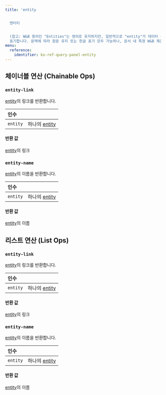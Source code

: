 ```yaml
---
title: 'entity


  엔터티


  (참고: W&B 용어인 "Entities"는 영어로 유지하지만, 일반적으로 "entity"가 데이터 구조나 개념적으로 쓰일 때는 한글로는 "엔터티"라고
  표기합니다. 문맥에 따라 원문 유지 또는 한글 표기 모두 가능하나, 문서 내 특정 W&B 제품 개념일 경우 사전에 따라 영어 그대로 사용하세요.)'
menu:
  reference:
    identifier: ko-ref-query-panel-entity
---
```


## 체이너블 연산 (Chainable Ops)
<h3 id="entity-link"><code>entity-link</code></h3>

[entity](entity.md)의 링크를 반환합니다.

| 인수 |  |
| :--- | :--- |
| `entity` | 하나의 [entity](entity.md) |

#### 반환 값
[entity](entity.md)의 링크

<h3 id="entity-name"><code>entity-name</code></h3>

[entity](entity.md)의 이름을 반환합니다.

| 인수 |  |
| :--- | :--- |
| `entity` | 하나의 [entity](entity.md) |

#### 반환 값
[entity](entity.md)의 이름


## 리스트 연산 (List Ops)
<h3 id="entity-link"><code>entity-link</code></h3>

[entity](entity.md)의 링크를 반환합니다.

| 인수 |  |
| :--- | :--- |
| `entity` | 하나의 [entity](entity.md) |

#### 반환 값
[entity](entity.md)의 링크

<h3 id="entity-name"><code>entity-name</code></h3>

[entity](entity.md)의 이름을 반환합니다.

| 인수 |  |
| :--- | :--- |
| `entity` | 하나의 [entity](entity.md) |

#### 반환 값
[entity](entity.md)의 이름